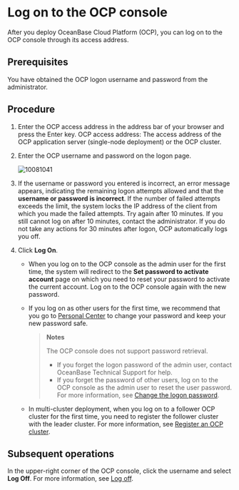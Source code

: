 # Log on to the OCP console

After you deploy OceanBase Cloud Platform (OCP), you can log on to the OCP console through its access address.

## Prerequisites

You have obtained the OCP logon username and password from the administrator.

## Procedure

1. Enter the OCP access address in the address bar of your browser and press the Enter key.
   OCP access address: The access address of the OCP application server (single-node deployment) or the OCP cluster.

2. Enter the OCP username and password on the logon page.

   ![10081041](https://help-static-aliyun-doc.aliyuncs.com/assets/img/en-US/3872663361/p336404.png)

3. If the username or password you entered is incorrect, an error message appears, indicating the remaining logon attempts allowed and that the **username or password is incorrect**. If the number of failed attempts exceeds the limit, the system locks the IP address of the client from which you made the failed attempts. Try again after 10 minutes. If you still cannot log on after 10 minutes, contact the administrator.
   If you do not take any actions for 30 minutes after logon, OCP automatically logs you off.

4. Click **Log On**.

   * When you log on to the OCP console as the admin user for the first time, the system will redirect to the **Set password to activate account** page on which you need to reset your password to activate the current account. Log on to the OCP console again with the new password.

   * If you log on as other users for the first time, we recommend that you go to [Personal Center](3.features/10.user-center/1.configure-personal-information-1.md) to change your password and keep your new password safe.

      > **Notes**
      >
      > The OCP console does not support password retrieval.
      >
      > * If you forget the logon password of the admin user, contact OceanBase Technical Support for help.
      > * If you forget the password of other users, log on to the OCP console as the admin user to reset the user password. For more information, see [Change the logon password](11.system-management-features/15.use-the-inspection-feature/9.view-inspection-items.md).

   * In multi-cluster deployment, when you log on to a follower OCP cluster for the first time, you need to register the follower cluster with the leader cluster. For more information, see [Register an OCP cluster](13.ocp-based-management-of-multiple-clusters/1.register-an-ocp-cluster.md).

## Subsequent operations

In the upper-right corner of the OCP console, click the username and select **Log Off**. For more information, see [Log off](3.features/10.user-center/5.log-out.md).
